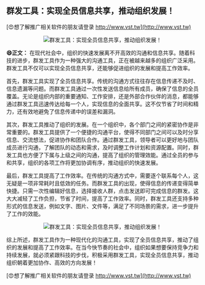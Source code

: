 ## **群发工具：实现全员信息共享，推动组织发展！**

[😍想了解推广相关软件的朋友请登录 http://www.vst.tw](http://www.vst.tw)

 <center><img src="https://vst.tw/MP4/tuiguang/png/1.png" alt="群发工具：实现全员信息共享，推动组织发展！"></center>

**😄正文：**
在现代社会中，组织的快速发展离不开高效的沟通和信息共享。随着科技的进步，群发工具作为一种强大的沟通工具，正在被越来越多的组织广泛采用。群发工具不仅可以实现全员信息共享，还能够促进组织的发展和提高工作效率。

首先，群发工具实现了全员信息共享。传统的沟通方式往往存在信息传递不及时、信息遗漏等问题。而群发工具通过一次性发送信息给所有成员，确保了信息的全员覆盖。无论是组织内部的重要通知、工作安排，还是外部合作伙伴的消息，都能够通过群发工具迅速传达给每一个人，实现信息的全面共享。这不仅节省了时间和精力，还有效地避免了信息传递中的误差和漏洞。

其次，群发工具推动了组织的发展。在一个组织中，各个部门之间的紧密协作是非常重要的。群发工具提供了一个便捷的沟通平台，使得不同部门之间可以及时分享信息、交流想法，促进协作和团队合作。通过群发工具，领导者可以更好地与团队成员进行沟通，了解团队的动态和需求，及时调整工作计划和资源配置。同时，群发工具也方便了下属与上级之间的沟通，提高了组织的管理效能。通过全员的参与和共享，组织的各项工作将更加协调有序，推动组织的快速发展。

最后，群发工具提高了工作效率。在传统的沟通方式中，需要逐个联系每个人，这无疑是一项非常耗时且低效的任务。而群发工具的出现，使得信息的传递变得简单快捷。只需一次性编辑好信息，选择接收人群，点击发送即可完成信息的群发。这大大减轻了工作负担，节省了时间，提高了工作效率。同时，群发工具还支持多种形式的信息发送，例如文字、图片、文件等，满足了不同场景的需求，进一步提升了工作的效能。

 <center><img src="https://vst.tw/MP4/tuiguang/png/8.png" alt="群发工具：实现全员信息共享，推动组织发展！"></center>

综上所述，群发工具作为一种现代化的沟通工具，实现了全员信息共享，推动了组织的发展和提高了工作效率。在当今快节奏的社会中，组织如果想要保持竞争力和持续发展，就必须紧跟科技的步伐，积极采用群发工具，实现全员信息共享，推动组织朝着更加协作、高效的方向发展！

[😍想了解推广相关软件的朋友请登录 http://www.vst.tw](http://www.vst.tw)



